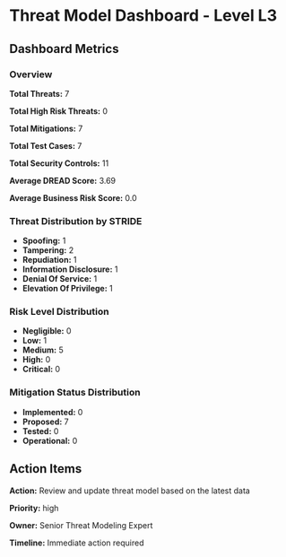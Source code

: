 # Threat Model Dashboard - Level L3 

## Dashboard Metrics

### Overview

**Total Threats:** 7

**Total High Risk Threats:** 0

**Total Mitigations:** 7

**Total Test Cases:** 7

**Total Security Controls:** 11

**Average DREAD Score:** 3.69

**Average Business Risk Score:** 0.0

### Threat Distribution by STRIDE

- **Spoofing:** 1
- **Tampering:** 2
- **Repudiation:** 1
- **Information Disclosure:** 1
- **Denial Of Service:** 1
- **Elevation Of Privilege:** 1

### Risk Level Distribution

- **Negligible:** 0
- **Low:** 1
- **Medium:** 5
- **High:** 0
- **Critical:** 0

### Mitigation Status Distribution

- **Implemented:** 0
- **Proposed:** 7
- **Tested:** 0
- **Operational:** 0

## Action Items

**Action:** Review and update threat model based on the latest data

**Priority:** high

**Owner:** Senior Threat Modeling Expert

**Timeline:** Immediate action required

